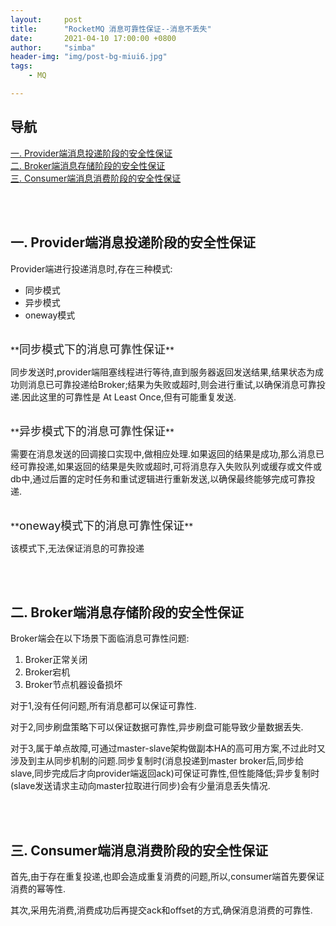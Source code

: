 ```yaml
---
layout:     post
title:      "RocketMQ 消息可靠性保证--消息不丢失"
date:       2021-04-10 17:00:00 +0800
author:     "simba"
header-img: "img/post-bg-miui6.jpg"
tags:
    - MQ

---
```








## 导航
[一. Provider端消息投递阶段的安全性保证](#jump1)
<br>
[二. Broker端消息存储阶段的安全性保证](#jump2)
<br>
[三. Consumer端消息消费阶段的安全性保证](#jump3)
<br>









<br><br>
## <span id="jump1">一. Provider端消息投递阶段的安全性保证</span>

Provider端进行投递消息时,存在三种模式:
* 同步模式
* 异步模式
* oneway模式

<br>
**<font size="4">同步模式下的消息可靠性保证</font>** <br>

同步发送时,provider端阻塞线程进行等待,直到服务器返回发送结果,结果状态为成功则消息已可靠投递给Broker;结果为失败或超时,则会进行重试,以确保消息可靠投递.因此这里的可靠性是 At Least Once,但有可能重复发送.<br>


<br>
**<font size="4">异步模式下的消息可靠性保证</font>** <br>

需要在消息发送的回调接口实现中,做相应处理.如果返回的结果是成功,那么消息已经可靠投递,如果返回的结果是失败或超时,可将消息存入失败队列或缓存或文件或db中,通过后置的定时任务和重试逻辑进行重新发送,以确保最终能够完成可靠投递.<br>


<br>
**<font size="4">oneway模式下的消息可靠性保证</font>** <br>

该模式下,无法保证消息的可靠投递



<br><br>
## <span id="jump2">二. Broker端消息存储阶段的安全性保证</span>

Broker端会在以下场景下面临消息可靠性问题:
1. Broker正常关闭
2. Broker宕机
3. Broker节点机器设备损坏

对于1,没有任何问题,所有消息都可以保证可靠性.<br>

对于2,同步刷盘策略下可以保证数据可靠性,异步刷盘可能导致少量数据丢失.<br>

对于3,属于单点故障,可通过master-slave架构做副本HA的高可用方案,不过此时又涉及到主从同步机制的问题.同步复制时(消息投递到master broker后,同步给slave,同步完成后才向provider端返回ack)可保证可靠性,但性能降低;异步复制时(slave发送请求主动向master拉取进行同步)会有少量消息丢失情况.<br>



<br><br>
## <span id="jump3">三. Consumer端消息消费阶段的安全性保证</span>

首先,由于存在重复投递,也即会造成重复消费的问题,所以,consumer端首先要保证消费的幂等性.<br>

其次,采用先消费,消费成功后再提交ack和offset的方式,确保消息消费的可靠性.<br>